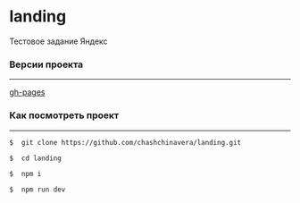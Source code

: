 # **landing**

Тестовое задание Яндекс

### **Версии проекта**
***
[gh-pages](https://chashchinavera.github.io/landing/)

### **Как посмотреть проект**
***
```
$  git clone https://github.com/chashchinavera/landing.git
```
```
$  cd landing
```
```
$  npm i
```
```
$  npm run dev
```
